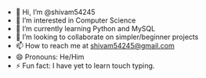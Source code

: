 - 👋 Hi, I’m @shivam54245
- 👀 I’m interested in Computer Science
- 🌱 I’m currently learning Python and MySQL
- 💞️ I’m looking to collaborate on simpler/beginner projects
- 📫 How to reach me at shivam54245@gmail.com
- 😄 Pronouns: He/Him
- ⚡ Fun fact: I have yet to learn touch typing.

<!---
shivam54245/shivam54245 is a ✨ special ✨ repository because its `README.md` (this file) appears on your GitHub profile.
You can click the Preview link to take a look at your changes.
--->

